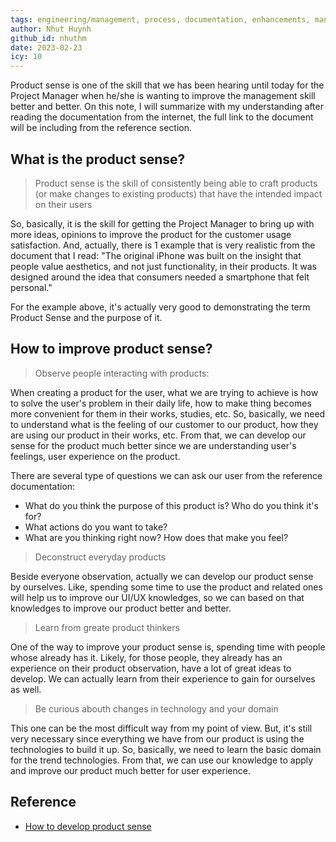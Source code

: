 ```yaml
---
tags: engineering/management, process, documentation, enhancements, management-skills, product-sense
author: Nhut Huynh
github_id: nhuthm
date: 2023-02-23
icy: 10
---
```


Product sense is one of the skill that we has been hearing until today for the Project Manager when he/she is wanting to improve the management skill better and better. On this note, I will summarize with my understanding after reading the documentation from the internet, the full link to the document will be including from the reference section.

## What is the product sense?
> Product sense is the skill of consistently being able to craft products (or make changes to existing products) that have the intended impact on their users

So, basically, it is the skill for getting the Project Manager to bring up with more ideas, opinions to improve the product for the customer usage satisfaction. And, actually, there is 1 example that is very realistic from the document that I read: "The original iPhone was built on the insight that people value aesthetics, and not just functionality, in their products. It was designed around the idea that consumers needed a smartphone that felt personal."

For the example above, it's actually very good to demonstrating the term Product Sense and the purpose of it.

## How to improve product sense?
> Observe people interacting with products:

When creating a product for the user, what we are trying to achieve is how to solve the user's problem in their daily life, how to make thing becomes more convenient for them in their works, studies, etc. So, basically, we need to understand what is the feeling of our customer to our product, how they are using our product in their works, etc. From that, we can develop our sense for the product much better since we are understanding user's feelings, user experience on the product.

There are several type of questions we can ask our user from the reference documentation:
- What do you think the purpose of this product is? Who do you think it's for?
- What actions do you want to take?
- What are you thinking right now? How does that make you feel?

> Deconstruct everyday products

Beside everyone observation, actually we can develop our product sense by ourselves. Like, spending some time to use the product and related ones will help us to improve our UI/UX knowledges, so we can based on that knowledges to improve our product better and better.

> Learn from greate product thinkers

One of the way to improve your product sense is, spending time with people whose already has it. Likely, for those people, they already has an experience on their product observation, have a lot of great ideas to develop. We can actually learn from their experience to gain for ourselves as well.

> Be curious abouth changes in technology and your domain

This one can be the most difficult way from my point of view. But, it's still very necessary since everything we have from our product is using the technologies to build it up. So, basically, we need to learn the basic domain for the trend technologies. From that, we can use our knowledge to apply and improve our product much better for user experience.

## Reference
- [How to develop product sense](https://www.lennysnewsletter.com/p/product-sense)